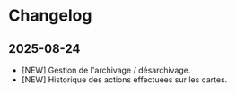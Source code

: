 # Changelog

## 2025-08-24

- [NEW] Gestion de l'archivage / désarchivage.
- [NEW] Historique des actions effectuées sur les cartes.
